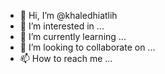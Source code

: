 - 👋 Hi, I’m @khaledhiatlih
- 👀 I’m interested in ...
- 🌱 I’m currently learning ...
- 💞️ I’m looking to collaborate on ...
- 📫 How to reach me ...

<!---
khaledhiatlih/khaledhiatlih is a ✨ special ✨ repository because its `README.md` (this file) appears on your GitHub profile.
You can click the Preview link to take a look at your changes.
--->
